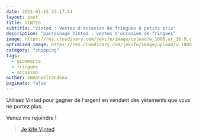 ```yaml
---
date: 2021-01-15 22:17:54
layout: post
title: VINTED
subtitle: "Vinted : Ventes d'occasion de fringues à petits prix"
description: "parrainage Vinted : ventes d'occasion de fringues"
image: https://res.cloudinary.com/jekife/image/upload/w_1000,ar_16:9,c_fill,g_auto,e_sharpen/v1610999652/vinted_eeunti.jpg
optimized_image: https://res.cloudinary.com/jekife/image/upload/w_1000,ar_16:9,c_fill,g_auto,e_sharpen/v1610999652/vinted_eeunti.jpg
category: "shopping"
tags:
  - ecommerce
  - fringues
  - occasion
author: emmanuelrondeau
paginate: false
---
```


Utilisez Vinted pour gagner de l'argent en vendant des vêtements que vous ne portez plus.

Venez me rejoindre ! 
> [Je kife Vinted](https://www.vinted.fr/invite/rondeau3)
